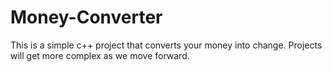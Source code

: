 # Money-Converter
This is a simple c++ project that converts your money into change. Projects will get more complex as we move forward.
